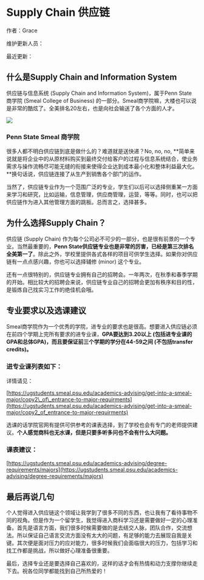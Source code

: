 # Supply Chain 供应链

作者：Grace

维护更新人员：

最近更新：

## **什么是Supply Chain and Information System** 

供应链与信息系统 \(Supply Chain and Information System\)，属于Penn State 商学院 \(Smeal College of Business\) 的一部分。Smeal商学院嘛，大楼也可以说是非常的酷炫了。全美排名20左右，也是向社会输送了各个方面的人才。

![](https://mmbiz.qpic.cn/mmbiz_png/j6m3uZgXnCLXY0vQSjroHOJ05vH6GZZADrTsR1UHLzjiaYr1a1pqzuVvr4S5jicqibgoxNFta0c1HibdjiaD36klm6g/640?wx_fmt=png&tp=webp&wxfrom=5&wx_lazy=1&wx_co=1)

### Penn State Smeal 商学院

很多人都不明白供应链到底是做什么的？难道就是送快递？No, no, no, **简单来说就是将企业中的从原材料购买到最终交付给客户的过程与信息系统结合，使业务需求与操作流畅尽可能无缝的衔接来使得企业达到成本最小化和整体利益最大化。**换句话说，供应链连接了从生产到销售各个部门的运作。

当然了，供应链专业作为一个范围广泛的专业，学生们以后可以选择侧重某一方面来学习和研究，比如运输，信息管理，供应商管理，运营，等等。同时，也可以把供应链作为进入其他管理方面的跳板。总而言之，选择甚多。![](data:image/gif;base64,iVBORw0KGgoAAAANSUhEUgAAAAEAAAABCAYAAAAfFcSJAAAADUlEQVQImWNgYGBgAAAABQABh6FO1AAAAABJRU5ErkJggg==)![](data:image/gif;base64,iVBORw0KGgoAAAANSUhEUgAAAAEAAAABCAYAAAAfFcSJAAAADUlEQVQImWNgYGBgAAAABQABh6FO1AAAAABJRU5ErkJggg==)

## **为什么选择Supply Chain？**![](data:image/gif;base64,iVBORw0KGgoAAAANSUhEUgAAAAEAAAABCAYAAAAfFcSJAAAADUlEQVQImWNgYGBgAAAABQABh6FO1AAAAABJRU5ErkJggg==)

供应链 \(Supply Chain\) 作为每个公司必不可少的一部分，也是很有前景的一个专业。当然最重要的，**Penn State供应链专业也是非常的厉害，已经是第三次排名全美第一了**。除此之外，学校里提供各式各样的项目可供学生选择。如果你对供应链有一点点感兴趣，你也可以选择辅修 \(minor\) 这个专业。

还有一点很特别的，供应链专业拥有自己的招聘会。一年两次，在秋季和春季学期的开始。相比较大的招聘会来说，供应链专业自己的招聘会更加有秩序和目的性，是锻炼自己找实习工作的绝佳机会哦。

## **专业要求以及选课建议**![](data:image/gif;base64,iVBORw0KGgoAAAANSUhEUgAAAAEAAAABCAYAAAAfFcSJAAAADUlEQVQImWNgYGBgAAAABQABh6FO1AAAAABJRU5ErkJggg==)

Smeal商学院作为一个优秀的学院，进专业的要求也是很高。想要进入供应链必须在前四个学期上完所有要求的进专业课，**GPA要达到3.20以上 \(包括进专业课的GPA和总体GPA\)，而且要保证前三个学期的学分在44-59之间 \(不包括transfer credits\)。**

### 进专业课列表如下：![](data:image/gif;base64,iVBORw0KGgoAAAANSUhEUgAAAAEAAAABCAYAAAAfFcSJAAAADUlEQVQImWNgYGBgAAAABQABh6FO1AAAAABJRU5ErkJggg==)

详情请见：

[https://ugstudents.smeal.psu.edu/academics-advising/get-into-a-smeal-major/copy2\_of\_entrance-to-major-requirments](https://ugstudents.smeal.psu.edu/academics-advising/get-into-a-smeal-major/copy2_of_entrance-to-major-requirments)

选课的话学院官网有提供可供参考的课表选择，到了学校也会有专门的老师提供建议。**个人感觉商科也无水课，但是只要多听多问也不会有什么大问题。**

### 课表建议：

[https://ugstudents.smeal.psu.edu/academics-advising/degree-requirements/majors](https://ugstudents.smeal.psu.edu/academics-advising/degree-requirements/majors)

## **最后再说几句**

个人觉得进入供应链这个领域让我学到了很多不同的东西，也让我有了看待事物不同的视角。但是作为一个留学生，我觉得进入商科学习还是需要做好一定的心理准备。首先是语言方面，我们很多时候需要做的是去结交人脉，团队合作，交流想法。所以保证自己语言交流方面没有太大的问题，有足够的能力去展现自我是关键。其次便是面对压力的应对能力，很多时候我们会面临很大的压力，包括学习和找工作都是挑战，所以做好心理准备很重要。

最后，选择专业还是要选择自己喜欢的，这样的话才会有热情和动力支撑你继续走下去。祝各位同学都能找到自己所热爱的！  


